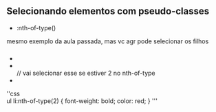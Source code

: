 ## Selecionando elementos com pseudo-classes

* :nth-of-type()

mesmo exemplo da aula passada, mas vc agr pode selecionar os filhos

<ul>
    <h3></h3>  
    <li></li>
    <li></li> // vai selecionar esse se estiver 2 no nth-of-type
    <li></li>
</ul>

''css     
ul li:nth-of-type(2) {
    font-weight: bold;
    color: red;
}
'''